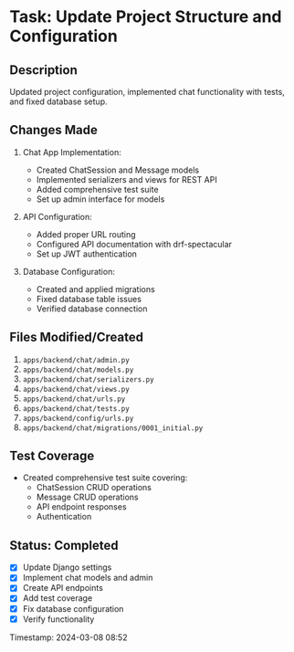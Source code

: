 # Task: Update Project Structure and Configuration

## Description

Updated project configuration, implemented chat functionality with tests, and fixed database setup.

## Changes Made

1. Chat App Implementation:

   - Created ChatSession and Message models
   - Implemented serializers and views for REST API
   - Added comprehensive test suite
   - Set up admin interface for models

2. API Configuration:

   - Added proper URL routing
   - Configured API documentation with drf-spectacular
   - Set up JWT authentication

3. Database Configuration:
   - Created and applied migrations
   - Fixed database table issues
   - Verified database connection

## Files Modified/Created

1. `apps/backend/chat/admin.py`
2. `apps/backend/chat/models.py`
3. `apps/backend/chat/serializers.py`
4. `apps/backend/chat/views.py`
5. `apps/backend/chat/urls.py`
6. `apps/backend/chat/tests.py`
7. `apps/backend/config/urls.py`
8. `apps/backend/chat/migrations/0001_initial.py`

## Test Coverage

- Created comprehensive test suite covering:
  - ChatSession CRUD operations
  - Message CRUD operations
  - API endpoint responses
  - Authentication

## Status: Completed

- [x] Update Django settings
- [x] Implement chat models and admin
- [x] Create API endpoints
- [x] Add test coverage
- [x] Fix database configuration
- [x] Verify functionality

Timestamp: 2024-03-08 08:52

